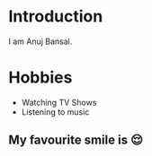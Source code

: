 # Introduction

I am Anuj Bansal.


# Hobbies
  - Watching TV Shows
  - Listening to music

## My favourite smile is :relieved:
